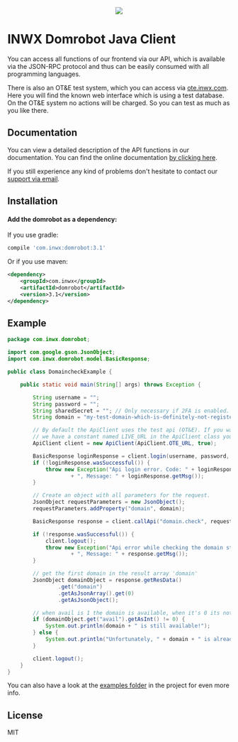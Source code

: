 <p align="center">
  <a href="https://www.inwx.com/en/" target="_blank">
    <img src="https://images.inwx.com/logos/inwx.png">
  </a>
</p>

INWX Domrobot Java Client
=========
You can access all functions of our frontend via our API, which is available via the JSON-RPC protocol and thus can be easily consumed with all programming languages.

There is also an OT&E test system, which you can access via [ote.inwx.com](https://ote.inwx.com/en/). Here you will find the known web interface which is using a test database. On the OT&E system no actions will be charged. So you can test as much as you like there.

Documentation
------
You can view a detailed description of the API functions in our documentation. You can find the online documentation [by clicking here](https://www.inwx.de/en/help/apidoc).

If you still experience any kind of problems don't hesitate to contact our [support via email](mailto:support@inwx.de).

Installation
-------

#### Add the domrobot as a dependency:

If you use gradle:
```gradle
compile 'com.inwx:domrobot:3.1'
```

Or if you use maven:
```xml
<dependency>
    <groupId>com.inwx</groupId>
    <artifactId>domrobot</artifactId>
    <version>3.1</version>
</dependency>
```

Example
-------

```java
package com.inwx.domrobot;

import com.google.gson.JsonObject;
import com.inwx.domrobot.model.BasicResponse;

public class DomaincheckExample {

    public static void main(String[] args) throws Exception {

        String username = "";
        String password = "";
        String sharedSecret = ""; // Only necessary if 2FA is enabled.
        String domain = "my-test-domain-which-is-definitely-not-registered6737.com";

        // By default the ApiClient uses the test api (OT&E). If you want to use the production/live api
        // we have a constant named LIVE_URL in the ApiClient class you can use.
        ApiClient client = new ApiClient(ApiClient.OTE_URL, true);

        BasicResponse loginResponse = client.login(username, password, sharedSecret);
        if (!loginResponse.wasSuccessful()) {
            throw new Exception("Api login error. Code: " + loginResponse.getCode()
                    + ", Message: " + loginResponse.getMsg());
        }

        // Create an object with all parameters for the request.
        JsonObject requestParameters = new JsonObject();
        requestParameters.addProperty("domain", domain);

        BasicResponse response = client.callApi("domain.check", requestParameters);

        if (!response.wasSuccessful()) {
            client.logout();
            throw new Exception("Api error while checking the domain status. Code: " + response.getCode()
                    + ", Message: " + response.getMsg());
        }

        // get the first domain in the result array 'domain'
        JsonObject domainObject = response.getResData()
                .get("domain")
                .getAsJsonArray().get(0)
                .getAsJsonObject();

        // when avail is 1 the domain is available, when it's 0 its not available
        if (domainObject.get("avail").getAsInt() != 0) {
            System.out.println(domain + " is still available!");
        } else {
            System.out.println("Unfortunately, " + domain + " is already registered.");
        }

        client.logout();
    }
}
```

You can also have a look at the [examples folder](examples) in the project for even more info.

License
----

MIT
